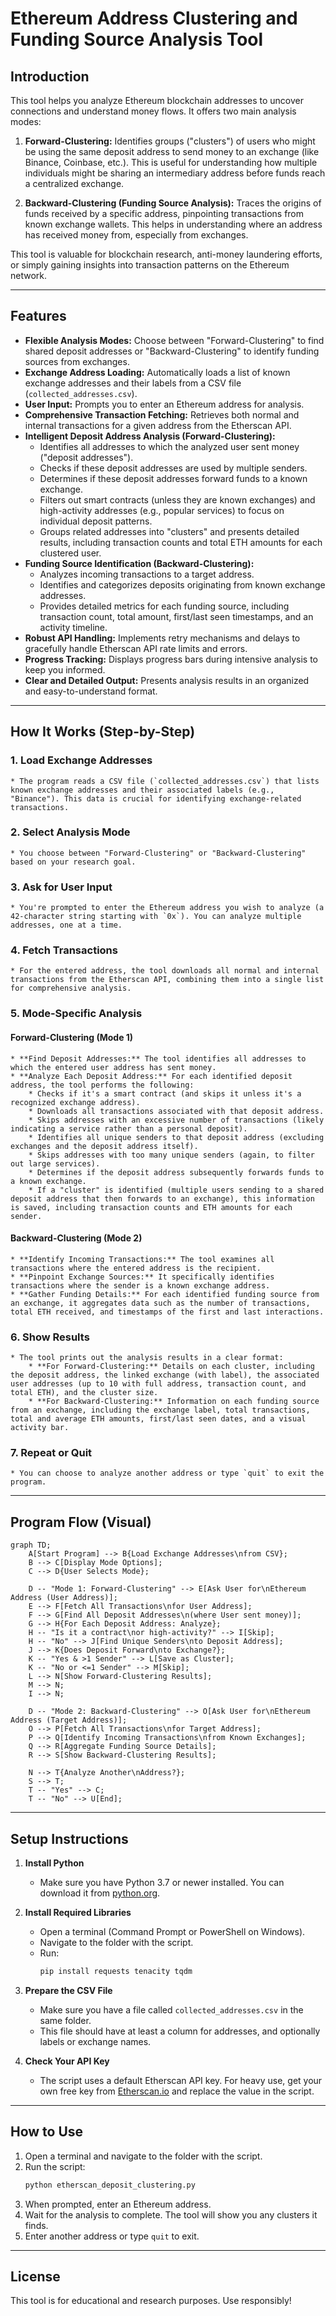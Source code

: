 # Ethereum Address Clustering and Funding Source Analysis Tool

## Introduction

This tool helps you analyze Ethereum blockchain addresses to uncover connections and understand money flows. It offers two main analysis modes:

1.  **Forward-Clustering:** Identifies groups ("clusters") of users who might be using the same deposit address to send money to an exchange (like Binance, Coinbase, etc.). This is useful for understanding how multiple individuals might be sharing an intermediary address before funds reach a centralized exchange.

2.  **Backward-Clustering (Funding Source Analysis):** Traces the origins of funds received by a specific address, pinpointing transactions from known exchange wallets. This helps in understanding where an address has received money from, especially from exchanges.

This tool is valuable for blockchain research, anti-money laundering efforts, or simply gaining insights into transaction patterns on the Ethereum network.

---

## Features

* **Flexible Analysis Modes:** Choose between "Forward-Clustering" to find shared deposit addresses or "Backward-Clustering" to identify funding sources from exchanges.
* **Exchange Address Loading:** Automatically loads a list of known exchange addresses and their labels from a CSV file (`collected_addresses.csv`).
* **User Input:** Prompts you to enter an Ethereum address for analysis.
* **Comprehensive Transaction Fetching:** Retrieves both normal and internal transactions for a given address from the Etherscan API.
* **Intelligent Deposit Address Analysis (Forward-Clustering):**
    * Identifies all addresses to which the analyzed user sent money ("deposit addresses").
    * Checks if these deposit addresses are used by multiple senders.
    * Determines if these deposit addresses forward funds to a known exchange.
    * Filters out smart contracts (unless they are known exchanges) and high-activity addresses (e.g., popular services) to focus on individual deposit patterns.
    * Groups related addresses into "clusters" and presents detailed results, including transaction counts and total ETH amounts for each clustered user.
* **Funding Source Identification (Backward-Clustering):**
    * Analyzes incoming transactions to a target address.
    * Identifies and categorizes deposits originating from known exchange addresses.
    * Provides detailed metrics for each funding source, including transaction count, total amount, first/last seen timestamps, and an activity timeline.
* **Robust API Handling:** Implements retry mechanisms and delays to gracefully handle Etherscan API rate limits and errors.
* **Progress Tracking:** Displays progress bars during intensive analysis to keep you informed.
* **Clear and Detailed Output:** Presents analysis results in an organized and easy-to-understand format.

---

## How It Works (Step-by-Step)

### 1. **Load Exchange Addresses**
    * The program reads a CSV file (`collected_addresses.csv`) that lists known exchange addresses and their associated labels (e.g., "Binance"). This data is crucial for identifying exchange-related transactions.

### 2. **Select Analysis Mode**
    * You choose between "Forward-Clustering" or "Backward-Clustering" based on your research goal.

### 3. **Ask for User Input**
    * You're prompted to enter the Ethereum address you wish to analyze (a 42-character string starting with `0x`). You can analyze multiple addresses, one at a time.

### 4. **Fetch Transactions**
    * For the entered address, the tool downloads all normal and internal transactions from the Etherscan API, combining them into a single list for comprehensive analysis.

### 5. **Mode-Specific Analysis**

#### **Forward-Clustering (Mode 1)**
    * **Find Deposit Addresses:** The tool identifies all addresses to which the entered user address has sent money.
    * **Analyze Each Deposit Address:** For each identified deposit address, the tool performs the following:
        * Checks if it's a smart contract (and skips it unless it's a recognized exchange address).
        * Downloads all transactions associated with that deposit address.
        * Skips addresses with an excessive number of transactions (likely indicating a service rather than a personal deposit).
        * Identifies all unique senders to that deposit address (excluding exchanges and the deposit address itself).
        * Skips addresses with too many unique senders (again, to filter out large services).
        * Determines if the deposit address subsequently forwards funds to a known exchange.
        * If a "cluster" is identified (multiple users sending to a shared deposit address that then forwards to an exchange), this information is saved, including transaction counts and ETH amounts for each sender.

#### **Backward-Clustering (Mode 2)**
    * **Identify Incoming Transactions:** The tool examines all transactions where the entered address is the recipient.
    * **Pinpoint Exchange Sources:** It specifically identifies transactions where the sender is a known exchange address.
    * **Gather Funding Details:** For each identified funding source from an exchange, it aggregates data such as the number of transactions, total ETH received, and timestamps of the first and last interactions.

### 6. **Show Results**
    * The tool prints out the analysis results in a clear format:
        * **For Forward-Clustering:** Details on each cluster, including the deposit address, the linked exchange (with label), the associated user addresses (up to 10 with full address, transaction count, and total ETH), and the cluster size.
        * **For Backward-Clustering:** Information on each funding source from an exchange, including the exchange label, total transactions, total and average ETH amounts, first/last seen dates, and a visual activity bar.

### 7. **Repeat or Quit**
    * You can choose to analyze another address or type `quit` to exit the program.

---

## Program Flow (Visual)

```mermaid
graph TD;
    A[Start Program] --> B{Load Exchange Addresses\nfrom CSV};
    B --> C[Display Mode Options];
    C --> D{User Selects Mode};

    D -- "Mode 1: Forward-Clustering" --> E[Ask User for\nEthereum Address (User Address)];
    E --> F[Fetch All Transactions\nfor User Address];
    F --> G[Find All Deposit Addresses\n(where User sent money)];
    G --> H{For Each Deposit Address: Analyze};
    H -- "Is it a contract\nor high-activity?" --> I[Skip];
    H -- "No" --> J[Find Unique Senders\nto Deposit Address];
    J --> K{Does Deposit Forward\nto Exchange?};
    K -- "Yes & >1 Sender" --> L[Save as Cluster];
    K -- "No or <=1 Sender" --> M[Skip];
    L --> N[Show Forward-Clustering Results];
    M --> N;
    I --> N;

    D -- "Mode 2: Backward-Clustering" --> O[Ask User for\nEthereum Address (Target Address)];
    O --> P[Fetch All Transactions\nfor Target Address];
    P --> Q[Identify Incoming Transactions\nfrom Known Exchanges];
    Q --> R[Aggregate Funding Source Details];
    R --> S[Show Backward-Clustering Results];

    N --> T{Analyze Another\nAddress?};
    S --> T;
    T -- "Yes" --> C;
    T -- "No" --> U[End];
```

---

## Setup Instructions

1. **Install Python**
   - Make sure you have Python 3.7 or newer installed. You can download it from [python.org](https://www.python.org/downloads/).

2. **Install Required Libraries**
   - Open a terminal (Command Prompt or PowerShell on Windows).
   - Navigate to the folder with the script.
   - Run:
     ```bash
     pip install requests tenacity tqdm
     ```

3. **Prepare the CSV File**
   - Make sure you have a file called `collected_addresses.csv` in the same folder.
   - This file should have at least a column for addresses, and optionally labels or exchange names.

4. **Check Your API Key**
   - The script uses a default Etherscan API key. For heavy use, get your own free key from [Etherscan.io](https://etherscan.io/myapikey) and replace the value in the script.

---

## How to Use

1. Open a terminal and navigate to the folder with the script.
2. Run the script:
   ```bash
   python etherscan_deposit_clustering.py
   ```
3. When prompted, enter an Ethereum address.
4. Wait for the analysis to complete. The tool will show you any clusters it finds.
5. Enter another address or type `quit` to exit.

---

## License

This tool is for educational and research purposes. Use responsibly!
